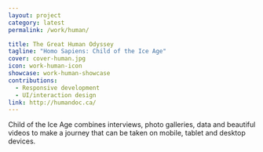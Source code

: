 ```yaml
---
layout: project
category: latest
permalink: /work/human/

title: The Great Human Odyssey
tagline: "Homo Sapiens: Child of the Ice Age"
cover: cover-human.jpg
icon: work-human-icon
showcase: work-human-showcase
contributions:
  - Responsive development
  - UI/interaction design
link: http://humandoc.ca/
---
```


Child of the Ice Age combines interviews, photo galleries, data and beautiful videos to make a journey that can be taken on mobile, tablet and desktop devices.
